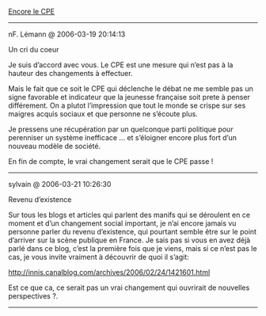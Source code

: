 [Encore le CPE](../../../2006/3/encore-le-cpe.md)

---
nF. Lémann @ 2006-03-19 20:14:13

Un cri du coeur

Je suis d’accord avec vous. Le CPE est une mesure qui n’est pas à la hauteur des changements à effectuer.

Mais le fait que ce soit le CPE qui déclenche le débat ne me semble pas un signe favorable et indicateur que la jeunesse française soit prete à penser différement. On a plutot l’impression que tout le monde se crispe sur ses maigres acquis sociaux et que personne ne s’écoute plus.

Je pressens une récupération par un quelconque parti politique pour perenniser un système inefficace ... et s’éloigner encore plus fort d’un nouveau modèle de société.

En fin de compte, le vrai changement serait que le CPE passe !

---

sylvain @ 2006-03-21 10:26:30

Revenu d’existence

Sur tous les blogs et articles qui parlent des manifs qui se déroulent en ce moment et d’un changement social important, je n’ai encore jamais vu personne parler du revenu d’existence, qui pourtant semble être sur le point d’arriver sur la scène publique en France. Je sais pas si vous en avez déjà parlé dans ce blog, c’est la première fois que je viens, mais si ce n’est pas le cas, je vous invite vraiment à découvrir de quoi il s’agit:

http://innis.canalblog.com/archives/2006/02/24/1421601.html

Est ce que ca, ce serait pas un vrai changement qui ouvrirait de nouvelles perspectives ?.

---

